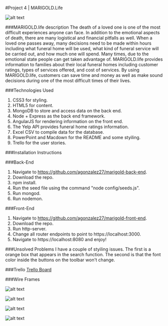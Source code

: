 #Project 4 | MARIGOLD.Life

![alt text](http://i.imgur.com/oaLmO4E.png "MARIGOLD.Life") 

###MARIGOLD.life description
The death of a loved one is one of the most difficult experiences anyone can face.  In addition to the emotional aspects of death, there are many logistical and financial pitfalls as well.  When a loved one passes away, many decisions need to be made within hours including what funeral home will be used, what kind of funeral service will be carried out, and how much one will spend.  Many times, due to the emotional state people can get taken advantage of.  MARIGOLD.life provides information to families about their local funeral homes including customer ratings, types of services offered, and cost of services.  By using MARIGOLD.life, customers can save time and money as well as make sound decisions during one of the most difficult times of their lives.  

###Technologies Used

1. CSS3 for styling. 
2. HTML5 for content. 
3. MongoDB to store and access data on the back end. 
4. Node + Express as the back end framework. 
5. AngularJS for rendering information on the front end. 
6. The Yelp API provides funeral home ratings information. 
7. Excel CSV to compile data for the database. 
8. PowerPoint and Macdown for the README and some styiling. 
9. Trello for the user stories. 

###Installation Instructions 

###Back-End

1. Navigate to https://github.com/agonzalez27/marigold-back-end. 
2. Download the repo. 
3. npm install. 
4. Run the seed file using the command "node config/seeds.js". 
5. Run mongod. 
6. Run nodemon. 

###Front-End

1.  Navigate to https://github.com/agonzalez27/marigold-front-end. 
2.	Download the repo. 
3. Run http-server. 
4. Change all router endpoints to point to https://localhost:3000. 
5. Navigate to https://localhost:8080 and enjoy!

###Unsolved Problems
I have a couple of styiling issues.  The first is a orange box that appears in the search function.  The second is that the font color inside the buttons on the toolbar won't change.  
  

###Trello
[Trello Board](https://trello.com/b/ZnY3vd47/marigold)

###Wire Frames

![alt text](http://i.imgur.com/km7wo02.png "Landing Page")

![alt text](http://i.imgur.com/HczoHlT.png "Search Results")

![alt text](http://i.imgur.com/s6Y45Hi.png "Show Page")

![alt text](http://i.imgur.com/PqFsfu3.png "ERD")






